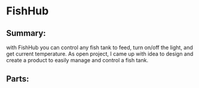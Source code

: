 # FishHub

## Summary:

with FishHub you can control any fish tank to feed, turn on/off the light, and get current temperature. 
As open project, I came up with idea to design and create a product to easily manage and control a fish tank.


## Parts:
